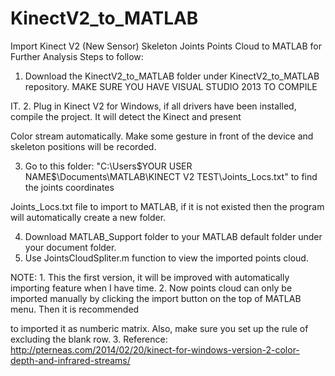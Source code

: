 # KinectV2_to_MATLAB
Import Kinect V2 (New Sensor) Skeleton Joints Points Cloud to MATLAB for Further Analysis
Steps to follow:
1. Download the KinectV2_to_MATLAB folder under KinectV2_to_MATLAB repository. MAKE SURE YOU HAVE VISUAL STUDIO 2013 TO COMPILE 

IT.
2. Plug in Kinect V2 for Windows, if all drivers have been installed, compile the project. It will detect the Kinect and present 

Color stream automatically. Make some gesture in front of the device and skeleton positions will be recorded.

3. Go to this folder: "C:\Users\$YOUR USER NAME$\Documents\MATLAB\KINECT V2 TEST\Joints_Locs.txt" to find the joints coordinates 

Joints_Locs.txt file to import to MATLAB, if it is not existed then the program will automatically create a new folder.

4. Download MATLAB_Support folder to your MATLAB default folder under your document folder.
5. Use JointsCloudSpliter.m function to view the imported points cloud.

NOTE: 1. This the first version, it will be improved with automatically importing feature when I have time. 
2. Now points cloud can only be imported manually by clicking the import button on the top of MATLAB menu. Then it is recommended 

to imported it as numberic matrix. Also, make sure you set up the rule of excluding the blank row.
3. Reference: http://pterneas.com/2014/02/20/kinect-for-windows-version-2-color-depth-and-infrared-streams/
